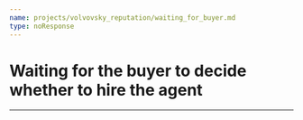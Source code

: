 ```yaml
---
name: projects/volvovsky_reputation/waiting_for_buyer.md
type: noResponse
---
```


# Waiting for the buyer to decide whether to hire the agent

---
